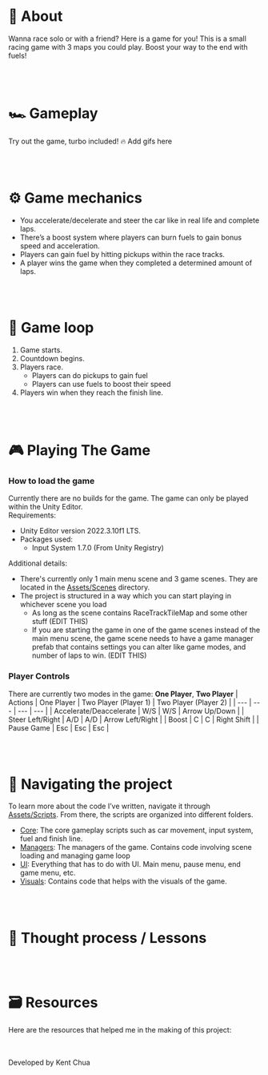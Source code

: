# 📄 About
Wanna race solo or with a friend? Here is a game for you! This is a small racing game with 3 maps you could play. Boost your way to the end with fuels! 


<br><br/>
# 🏎️ Gameplay
Try out the game, turbo included! 🔥
Add gifs here


<br><br/>
# ⚙️ Game mechanics
- You accelerate/decelerate and steer the car like in real life and complete laps.  
- There’s a boost system where players can burn fuels to gain bonus speed and acceleration.  
- Players can gain fuel by hitting pickups within the race tracks.
- A player wins the game when they completed a determined amount of laps.

<br><br/>
# 🔁 Game loop
1. Game starts.
2. Countdown begins.
3. Players race.
    - Players can do pickups to gain fuel
    - Players can use fuels to boost their speed
6. Players win when they reach the finish line. 


<br><br/>
# 🎮 Playing The Game
### How to load the game
Currently there are no builds for the game. The game can only be played within the Unity Editor.  
Requirements:
- Unity Editor version 2022.3.10f1 LTS.
- Packages used:
    - Input System 1.7.0 (From Unity Registry)

Additional details:
- There's currently only 1 main menu scene and 3 game scenes. They are located in the [Assets/Scenes](https://github.com/proxima-k/fg-car-racer/tree/main/Assets/Scenes) directory.
- The project is structured in a way which you can start playing in whichever scene you load
    - As long as the scene contains RaceTrackTileMap and some other stuff (EDIT THIS)
    - If you are starting the game in one of the game scenes instead of the main menu scene, the game scene needs to have a game manager prefab that contains settings you can alter like game modes, and number of laps to win. (EDIT THIS)


### Player Controls
There are currently two modes in the game: **One Player**, **Two Player**
| Actions | One Player | Two Player (Player 1) | Two Player (Player 2) |
| --- | --- | --- | --- |
| Accelerate/Deaccelerate | W/S | W/S | Arrow Up/Down |
| Steer Left/Right | A/D | A/D | Arrow Left/Right |
| Boost | C | C | Right Shift |
| Pause Game | Esc | Esc | Esc |


<br><br/>
# 🧭 Navigating the project
To learn more about the code I’ve written, navigate it through [Assets/Scripts](https://github.com/proxima-k/fg-car-racer/tree/main/Assets/Scripts).
From there, the scripts are organized into different folders.
- [Core](https://github.com/proxima-k/fg-car-racer/tree/main/Assets/Scripts/Core): The core gameplay scripts such as car movement, input system, fuel and finish line.
- [Managers](https://github.com/proxima-k/fg-car-racer/tree/main/Assets/Scripts/Managers): The managers of the game. Contains code involving scene loading and managing game loop
- [UI](https://github.com/proxima-k/fg-car-racer/tree/main/Assets/Scripts/UI): Everything that has to do with UI. Main menu, pause menu, end game menu, etc.
- [Visuals](https://github.com/proxima-k/fg-car-racer/tree/main/Assets/Scripts/Visuals): Contains code that helps with the visuals of the game.

<br><br/>
# 💭 Thought process / Lessons



<br><br/>
# 🗃️ Resources
Here are the resources that helped me in the making of this project:

<br><br/>
Developed by Kent Chua
